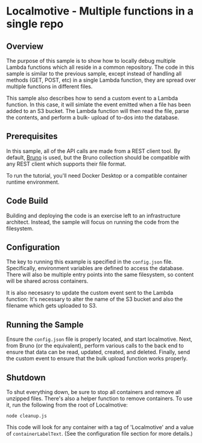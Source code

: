 # Localmotive - Multiple functions in a single repo

## Overview

The purpose of this sample is to show how to locally debug multiple Lambda functions
which all reside in a common repository. The code in this sample is similar to 
the previous sample, except instead of handling all methods (GET, POST, etc) in a
single Lambda function, they are spread over multiple functions in different files.

This sample also describes how to send a custom event to a Lambda function. In this
case, it will simlate the event emitted when a file has been added to an S3 bucket.
The Lambda function will then read the file, parse the contents, and perform a bulk-
upload of to-dos into the database.


## Prerequisites

In this sample, all of the API calls are made from a REST client tool. By default,
[Bruno](https://www.usebruno.com/) is used, but the Bruno collection should be compatible
with any REST client which supports their file format.


To run the tutorial, you'll need Docker Desktop or a compatible container runtime environment.


## Code Build

Building and deploying the code is an exercise left to an infrastructure architect. Instead,
the sample will focus on running the code from the filesystem.


## Configuration

The key to running this example is specified in the `config.json` file. Specifically,
environment variables are defined to access the database. There will also be multiple
entry points into the same filesystem, so content will be shared across containers.

It is also necesasry to update the custom event sent to the Lambda function: It's
necessary to alter the name of the S3 bucket and also the filename which gets uploaded
to S3.


## Running the Sample

Ensure the `config.json` file is properly located, and start localmotive. Next,
from Bruno (or the equivalent), perform various calls to the back end to ensure that
data can be read, updated, created, and deleted. Finally, send the custom event
to ensure that the bulk upload function works properly.


## Shutdown

To shut everything down, be sure to stop all containers and remove all unzipped
files. There's also a helper function to remove containers. To use it, run the
following from the root of Localmotive:

```
node cleanup.js
```

This code will look for any container with a tag of 'Localmotive' and a value of
`containerLabelText`. (See the configuration file section for more details.)
